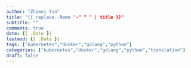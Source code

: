 ```yaml
---
author: "Zhiwei Yin"
title: "{{ replace .Name "-" " " | title }}"
subtitle: ""
comments: true
date: {{ .Date }}
lastmod: {{ .Date }}
tags: ["kubernetes","docker","golang","python"]
categories: ["kubernetes","docker","golang","python","translation"]
draft: false
---
```


